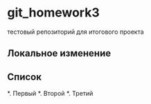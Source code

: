 # git_homework3
тестовый репозиторий для итогового проекта

## Локальное изменение 

## Список

*. Первый
*. Второй
*. Третий
